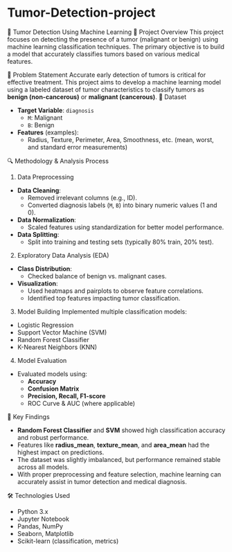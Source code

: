 # Tumor-Detection-project
🧠 Tumor Detection Using Machine Learning
📌 Project Overview
This project focuses on detecting the presence of a tumor (malignant or benign) using machine learning classification techniques. The primary objective is to build a model that accurately classifies tumors based on various medical features.

🧠 Problem Statement
Accurate early detection of tumors is critical for effective treatment. This project aims to develop a machine learning model using a labeled dataset of tumor characteristics to classify tumors as **benign (non-cancerous)** or **malignant (cancerous)**.
📁 Dataset
- **Target Variable**: `diagnosis`  
  - `M`: Malignant  
  - `B`: Benign
- **Features** (examples):
  - Radius, Texture, Perimeter, Area, Smoothness, etc. (mean, worst, and standard error measurements)

🔍 Methodology & Analysis Process
1. Data Preprocessing
- **Data Cleaning**:
  - Removed irrelevant columns (e.g., ID).
  - Converted diagnosis labels (`M`, `B`) into binary numeric values (1 and 0).
- **Data Normalization**:
  - Scaled features using standardization for better model performance.
- **Data Splitting**:
  - Split into training and testing sets (typically 80% train, 20% test).

2. Exploratory Data Analysis (EDA)
- **Class Distribution**:
  - Checked balance of benign vs. malignant cases.
- **Visualization**:
  - Used heatmaps and pairplots to observe feature correlations.
  - Identified top features impacting tumor classification.

3. Model Building
Implemented multiple classification models:
- Logistic Regression
- Support Vector Machine (SVM)
- Random Forest Classifier
- K-Nearest Neighbors (KNN)

4. Model Evaluation
- Evaluated models using:
  - **Accuracy**
  - **Confusion Matrix**
  - **Precision, Recall, F1-score**
  - ROC Curve & AUC (where applicable)

🧠 Key Findings
- **Random Forest Classifier** and **SVM** showed high classification accuracy and robust performance.
- Features like **radius_mean**, **texture_mean**, and **area_mean** had the highest impact on predictions.
- The dataset was slightly imbalanced, but performance remained stable across all models.
- With proper preprocessing and feature selection, machine learning can accurately assist in tumor detection and medical diagnosis.

🛠️ Technologies Used
- Python 3.x
- Jupyter Notebook
- Pandas, NumPy
- Seaborn, Matplotlib
- Scikit-learn (classification, metrics)
